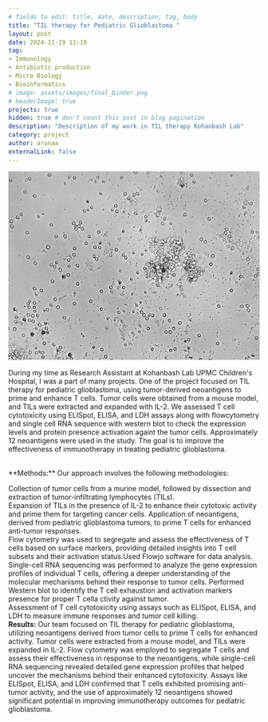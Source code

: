```yaml
---
# fields to edit: title, date, description, tag, body
title: "TIL therapy for Pediatric Glioblastoma "
layout: post
date: 2024-11-19 11:19
tag: 
- Immunology 
- Antibiotic production
- Micro Biology
- Bioinformatics
# image: assets/images/final_binder.png
# headerImage: true
projects: true
hidden: true # don't count this post in blog pagination
description: "Description of my work in TIL therapy Kohanbash Lab"
category: project
author: arunaa
externalLink: false
---
```

![ Tcell](/assets/images/t%20cell.png)

During my time as Research Assistant at Kohanbash Lab UPMC Children's Hospital, I was a part of many projects. One of the project focused on TIL therapy for pediatric glioblastoma, using tumor-derived neoantigens to prime and enhance T cells. Tumor cells were obtained from a mouse model, and TILs were extracted and expanded with IL-2. We assessed T cell cytotoxicity using ELISpot, ELISA, and LDH assays along with flowcytometry and single cell RNA sequence with western blot to check the expression levels and protein presence activation againt the tumor cells. Approximately 12 neoantigens were used in the study. The goal is to improve the effectiveness of immunotherapy in treating pediatric glioblastoma.

<br>
**Methods:**
Our approach involves the following methodologies:

Collection of tumor cells from a murine model, followed by dissection and extraction of tumor-infiltrating lymphocytes (TILs).
<br>
Expansion of TILs in the presence of IL-2 to enhance their cytotoxic activity and prime them for targeting cancer cells.
Application of neoantigens, derived from pediatric glioblastoma tumors, to prime T cells for enhanced anti-tumor responses.
<br>
Flow cytometry was used to segregate and assess the effectiveness of T cells based on surface markers, providing detailed insights into T cell subsets and their activation status.Used Flowjo software for data analysis. 
Single-cell RNA sequencing was performed to analyze the gene expression profiles of individual T cells, offering a deeper understanding of the molecular mechanisms behind their response to tumor cells. Performed Western blot to identify the T cell exhaustion and activation markers presence for proper T cella ctivity against tumor.
<br>
Assessment of T cell cytotoxicity using assays such as ELISpot, ELISA, and LDH to measure immune responses and tumor cell killing.
<br>
**Results:**
Our team focused on TIL therapy for pediatric glioblastoma, utilizing neoantigens derived from tumor cells to prime T cells for enhanced activity. Tumor cells were extracted from a mouse model, and TILs were expanded in IL-2. Flow cytometry was employed to segregate T cells and assess their effectiveness in response to the neoantigens, while single-cell RNA sequencing revealed detailed gene expression profiles that helped uncover the mechanisms behind their enhanced cytotoxicity. Assays like ELISpot, ELISA, and LDH confirmed that T cells exhibited promising anti-tumor activity, and the use of approximately 12 neoantigens showed significant potential in improving immunotherapy outcomes for pediatric glioblastoma.